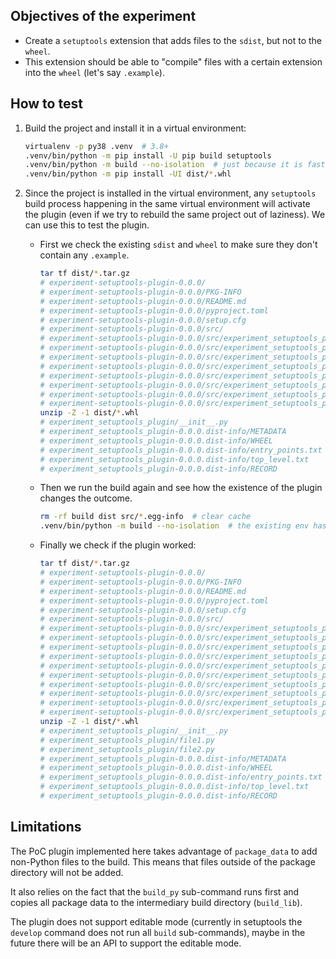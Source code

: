 ## Objectives of the experiment

- Create a `setuptools` extension that adds files to the `sdist`,
  but not to the `wheel`.
- This extension should be able to "compile" files with a certain
  extension into the `wheel` (let's say `.example`).


## How to test

1. Build the project and install it in a virtual environment:

   ```bash
   virtualenv -p py38 .venv  # 3.8+
   .venv/bin/python -m pip install -U pip build setuptools
   .venv/bin/python -m build --no-isolation  # just because it is faster
   .venv/bin/python -m pip install -UI dist/*.whl
   ```

2. Since the project is installed in the virtual environment, any
   `setuptools` build process happening in the same virtual environment
   will activate the plugin (even if we try to rebuild the same
   project out of laziness).
   We can use this to test the plugin.

   - First we check the existing `sdist` and `wheel` to make sure they
     don't contain any `.example`.

     ```bash
     tar tf dist/*.tar.gz
     # experiment-setuptools-plugin-0.0.0/
     # experiment-setuptools-plugin-0.0.0/PKG-INFO
     # experiment-setuptools-plugin-0.0.0/README.md
     # experiment-setuptools-plugin-0.0.0/pyproject.toml
     # experiment-setuptools-plugin-0.0.0/setup.cfg
     # experiment-setuptools-plugin-0.0.0/src/
     # experiment-setuptools-plugin-0.0.0/src/experiment_setuptools_plugin/
     # experiment-setuptools-plugin-0.0.0/src/experiment_setuptools_plugin/__init__.py
     # experiment-setuptools-plugin-0.0.0/src/experiment_setuptools_plugin.egg-info/
     # experiment-setuptools-plugin-0.0.0/src/experiment_setuptools_plugin.egg-info/PKG-INFO
     # experiment-setuptools-plugin-0.0.0/src/experiment_setuptools_plugin.egg-info/SOURCES.txt
     # experiment-setuptools-plugin-0.0.0/src/experiment_setuptools_plugin.egg-info/dependency_links.txt
     # experiment-setuptools-plugin-0.0.0/src/experiment_setuptools_plugin.egg-info/entry_points.txt
     # experiment-setuptools-plugin-0.0.0/src/experiment_setuptools_plugin.egg-info/top_level.txt
     unzip -Z -1 dist/*.whl
     # experiment_setuptools_plugin/__init__.py
     # experiment_setuptools_plugin-0.0.0.dist-info/METADATA
     # experiment_setuptools_plugin-0.0.0.dist-info/WHEEL
     # experiment_setuptools_plugin-0.0.0.dist-info/entry_points.txt
     # experiment_setuptools_plugin-0.0.0.dist-info/top_level.txt
     # experiment_setuptools_plugin-0.0.0.dist-info/RECORD
     ```

   - Then we run the build again and see how the existence of the plugin changes
     the outcome.

     ```bash
     rm -rf build dist src/*.egg-info  # clear cache
     .venv/bin/python -m build --no-isolation  # the existing env has the plugin installed
     ```

   - Finally we check if the plugin worked:

     ```bash
     tar tf dist/*.tar.gz
     # experiment-setuptools-plugin-0.0.0/
     # experiment-setuptools-plugin-0.0.0/PKG-INFO
     # experiment-setuptools-plugin-0.0.0/README.md
     # experiment-setuptools-plugin-0.0.0/pyproject.toml
     # experiment-setuptools-plugin-0.0.0/setup.cfg
     # experiment-setuptools-plugin-0.0.0/src/
     # experiment-setuptools-plugin-0.0.0/src/experiment_setuptools_plugin/
     # experiment-setuptools-plugin-0.0.0/src/experiment_setuptools_plugin/__init__.py
     # experiment-setuptools-plugin-0.0.0/src/experiment_setuptools_plugin/file1.example
     # experiment-setuptools-plugin-0.0.0/src/experiment_setuptools_plugin/file2.example
     # experiment-setuptools-plugin-0.0.0/src/experiment_setuptools_plugin.egg-info/
     # experiment-setuptools-plugin-0.0.0/src/experiment_setuptools_plugin.egg-info/PKG-INFO
     # experiment-setuptools-plugin-0.0.0/src/experiment_setuptools_plugin.egg-info/SOURCES.txt
     # experiment-setuptools-plugin-0.0.0/src/experiment_setuptools_plugin.egg-info/dependency_links.txt
     # experiment-setuptools-plugin-0.0.0/src/experiment_setuptools_plugin.egg-info/entry_points.txt
     # experiment-setuptools-plugin-0.0.0/src/experiment_setuptools_plugin.egg-info/top_level.txt
     unzip -Z -1 dist/*.whl
     # experiment_setuptools_plugin/__init__.py
     # experiment_setuptools_plugin/file1.py
     # experiment_setuptools_plugin/file2.py
     # experiment_setuptools_plugin-0.0.0.dist-info/METADATA
     # experiment_setuptools_plugin-0.0.0.dist-info/WHEEL
     # experiment_setuptools_plugin-0.0.0.dist-info/entry_points.txt
     # experiment_setuptools_plugin-0.0.0.dist-info/top_level.txt
     # experiment_setuptools_plugin-0.0.0.dist-info/RECORD
     ```


## Limitations

The PoC plugin implemented here takes advantage of ``package_data`` to add
non-Python files to the build. This means that files outside of the package
directory will not be added.

It also relies on the fact that the ``build_py`` sub-command runs first
and copies all package data to the intermediary build directory
(``build_lib``).

The plugin does not support editable mode (currently in setuptools the
``develop`` command does not run all ``build`` sub-commands), maybe in the
future there will be an API to support the editable mode.
